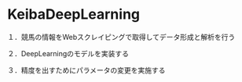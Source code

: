 # KeibaDeepLearning

１．競馬の情報をWebスクレイピングで取得してデータ形成と解析を行う

２．DeepLearningのモデルを実装する

３．精度を出すためにパラメータの変更を実施する
